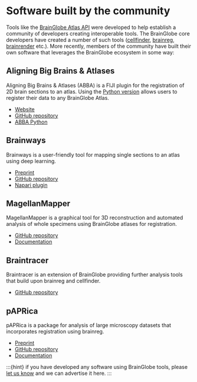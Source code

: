 # Software built by the community

Tools like the [BrainGlobe Atlas API](/documentation/bg-atlasapi/index) were developed to help establish a community of 
developers creating interoperable tools. The BrainGlobe core developers have created a number of such tools
([cellfinder](/documentation/cellfinder/index), [brainreg](/documentation/brainreg/index), 
[brainrender](/documentation/brainrender/index) etc.). More recently, members of the community have built their own 
software that leverages the BrainGlobe ecosystem in some way:

## Aligning Big Brains & Atlases
Aligning Big Brains & Atlases (ABBA) is a FIJI plugin for the registration of 2D brain sections to an atlas. Using 
the [Python version](https://github.com/BIOP/abba_python) allows users to register their data to any BrainGlobe Atlas. 
- [Website](https://biop.github.io/ijp-imagetoatlas/registration.html)
- [GitHub repository](https://github.com/BIOP/ijp-imagetoatlas)
- [ABBA Python](https://github.com/BIOP/abba_python)

## Brainways
Brainways is a user-friendly tool for mapping single sections to an atlas using deep learning. 

- [Preprint](https://www.biorxiv.org/content/10.1101/2023.05.25.542252v1)
- [GitHub repository](https://github.com/bkntr/brainways)
- [Napari plugin](https://github.com/bkntr/napari-brainways)

## MagellanMapper
MagellanMapper is a graphical tool for 3D reconstruction and automated analysis of whole specimens using BrainGlobe 
atlases for registration. 
- [GitHub repository](https://github.com/sanderslab/magellanmapper)
- [Documentation](https://magellanmapper.readthedocs.io/en/latest/)


## Braintracer
Braintracer is an extension of BrainGlobe providing further analysis tools that build upon brainreg and cellfinder.
- [GitHub repository](https://github.com/samclothier/braintracer)

## pAPRica
pAPRica is a package for analysis of large microscopy datasets that incorporates registration using brainreg.
- [Preprint](https://www.biorxiv.org/content/10.1101/2023.01.27.525687v1)
- [GitHub repository](https://github.com/WyssCenter/pAPRica)
- [Documentation](https://wysscenter.github.io/pAPRica/index.html)


:::{hint}
if you have developed any software using BrainGlobe tools, please [let us know](contact) and we can advertise it here. 
:::